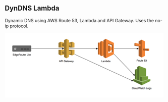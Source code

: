 ## DynDNS Lambda

Dynamic DNS using AWS Route 53, Lambda and API Gateway. Uses the no-ip protocol.

![Diagram](dyndns.png)
